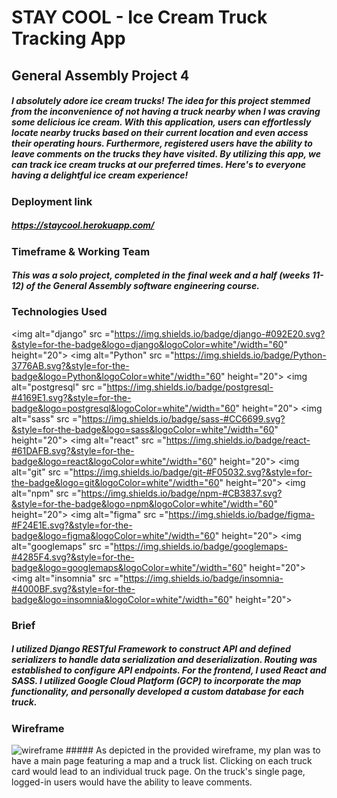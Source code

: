 # STAY COOL - Ice Cream Truck Tracking App
## General Assembly Project 4
##### I absolutely adore ice cream trucks! The idea for this project stemmed from the inconvenience of not having a truck nearby when I was craving some delicious ice cream. With this application, users can effortlessly locate nearby trucks based on their current location and even access their operating hours. Furthermore, registered users have the ability to leave comments on the trucks they have visited. By utilizing this app, we can track ice cream trucks at our preferred times. Here's to everyone having a delightful ice cream experience!

### Deployment link
##### https://staycool.herokuapp.com/ 

### Timeframe & Working Team
##### This was a solo project, completed in the final week and a half (weeks 11-12) of the General Assembly software engineering course.

### Technologies Used
<img alt="django" src ="https://img.shields.io/badge/django-#092E20.svg?&style=for-the-badge&logo=django&logoColor=white"/width="60" height="20">
<img alt="Python" src ="https://img.shields.io/badge/Python-3776AB.svg?&style=for-the-badge&logo=Python&logoColor=white"/width="60" height="20">
<img alt="postgresql" src ="https://img.shields.io/badge/postgresql-#4169E1.svg?&style=for-the-badge&logo=postgresql&logoColor=white"/width="60" height="20">
<img alt="sass" src ="https://img.shields.io/badge/sass-#CC6699.svg?&style=for-the-badge&logo=sass&logoColor=white"/width="60" height="20">
<img alt="react" src ="https://img.shields.io/badge/react-#61DAFB.svg?&style=for-the-badge&logo=react&logoColor=white"/width="60" height="20">
<img alt="git" src ="https://img.shields.io/badge/git-#F05032.svg?&style=for-the-badge&logo=git&logoColor=white"/width="60" height="20">
<img alt="npm" src ="https://img.shields.io/badge/npm-#CB3837.svg?&style=for-the-badge&logo=npm&logoColor=white"/width="60" height="20">
<img alt="figma" src ="https://img.shields.io/badge/figma-#F24E1E.svg?&style=for-the-badge&logo=figma&logoColor=white"/width="60" height="20">
<img alt="googlemaps" src ="https://img.shields.io/badge/googlemaps-#4285F4.svg?&style=for-the-badge&logo=googlemaps&logoColor=white"/width="60" height="20">
<img alt="insomnia" src ="https://img.shields.io/badge/insomnia-#4000BF.svg?&style=for-the-badge&logo=insomnia&logoColor=white"/width="60" height="20">

### Brief
##### I utilized Django RESTful Framework to construct API and defined serializers to handle data serialization and deserialization. Routing was established to configure API endpoints. For the frontend, I used React and SASS. I utilized Google Cloud Platform (GCP) to incorporate the map functionality, and personally developed a custom database for each truck.

### Wireframe
<img alt="wireframe" src ="https://res.cloudinary.com/dpulji3ct/image/upload/v1685480994/wireframe-pj4_wfh0wj.png">
##### As depicted in the provided wireframe, my plan was to have a main page featuring a map and a truck list. Clicking on each truck card would lead to an individual truck page. On the truck's single page, logged-in users would have the ability to leave comments.





